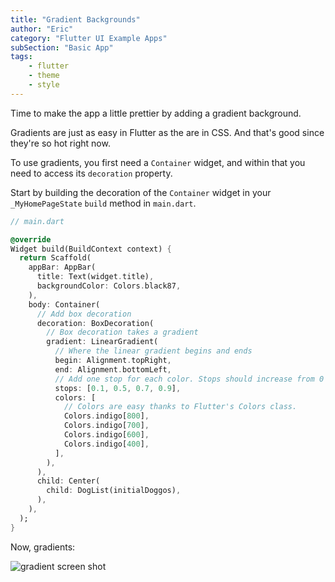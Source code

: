 ```yaml
---
title: "Gradient Backgrounds"
author: "Eric"
category: "Flutter UI Example Apps"
subSection: "Basic App"
tags:
    - flutter
    - theme
    - style
---
```


Time to make the app a little prettier by adding a gradient background.

Gradients are just as easy in Flutter as the are in CSS. And that's good since they're so hot right now.

To use gradients, you first need a `Container` widget, and within that you need to access its `decoration` property.

Start by building the decoration of the `Container` widget in your `_MyHomePageState` `build` method in `main.dart`.

```dart
// main.dart

@override
Widget build(BuildContext context) {
  return Scaffold(
    appBar: AppBar(
      title: Text(widget.title),
      backgroundColor: Colors.black87,
    ),
    body: Container(
      // Add box decoration
      decoration: BoxDecoration(
        // Box decoration takes a gradient
        gradient: LinearGradient(
          // Where the linear gradient begins and ends
          begin: Alignment.topRight,
          end: Alignment.bottomLeft,
          // Add one stop for each color. Stops should increase from 0 to 1
          stops: [0.1, 0.5, 0.7, 0.9],
          colors: [
            // Colors are easy thanks to Flutter's Colors class.
            Colors.indigo[800],
            Colors.indigo[700],
            Colors.indigo[600],
            Colors.indigo[400],
          ],
        ),
      ),
      child: Center(
        child: DogList(initialDoggos),
      ),
    ),
  );
}
```

Now, gradients:

![gradient screen shot](https://res.cloudinary.com/ericwindmill/image/upload/c_scale,w_300/v1521385515/flutter_by_example/Simulator_Screen_Shot_-_iPhone_X_-_2018-03-18_at_07.54.46.png)
